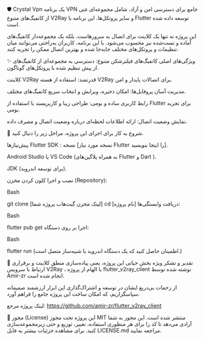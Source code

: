 🛡️ Crystal Vpn 
یک برنامه 
VPN
 جامع برای دسترسی امن و آزاد، شامل مجموعه‌ای غنی از کانفیگ‌های متنوع 
V2Ray
 و سایر پروتکل‌ها. این برنامه با 
Flutter
 توسعه داده شده است.

این پروژه نه تنها یک کلاینت برای اتصال به سرورهاست، بلکه یک مجموعه‌دار کانفیگ‌های آماده و تست‌شده نیز محسوب می‌شود. با این برنامه، کاربران به‌راحتی می‌توانند میان تنظیمات و پروتکل‌های مختلف جابه‌جا شده و بهترین اتصال ممکن را تجربه کنند.

✨ ویژگی‌های اصلی
کانفیگ‌های فیلترشکن متنوع: دسترسی به مجموعه‌ای از کانفیگ‌های از پیش تنظیم شده با پروتکل‌های گوناگون.

کلاینت 
V2Ray
 قدرتمند: استفاده از هسته 
V2Ray
 برای اتصالات پایدار و امن.

مدیریت آسان پروفایل‌ها: امکان ذخیره، ویرایش و انتخاب سریع کانفیگ‌های مختلف.

رابط کاربری ساده و بومی: طراحی زیبا و کاربرپسند با استفاده از 
Flutter
 برای تجربه بومی.

نمایش وضعیت اتصال: ارائه اطلاعات لحظه‌ای درباره وضعیت اتصال و مصرف داده.

🚀 شروع به کار
برای اجرای این پروژه، مراحل زیر را دنبال کنید.

پیش‌نیازها
Flutter SDK
: نسخه [نسخه مورد نیاز Flutter را اینجا بنویسید].

Android Studio
 یا 
VS Code
 (به همراه پلاگین‌های 
Flutter
 و 
Dart
).

JDK
 (برای توسعه اندروید).

نصب و اجرا
کلون کردن مخزن (Repository):

Bash

git clone [لینک مخزن گیت‌هاب پروژه شما]
cd [نام پروژه]
دریافت وابستگی‌ها:

Bash

flutter pub get
اجرا بر روی دستگاه:

Bash

flutter run
(اطمینان حاصل کنید که یک دستگاه اندروید یا شبیه‌ساز متصل است.)

🙏 تقدیر و تشکر ویژه
بخش حیاتی این پروژه، یعنی پیاده‌سازی منطق کلاینت و برقراری ارتباط با سرویس 
V2Ray
، با الهام از پروژه 
flutter_v2ray_client
 نوشته شده توسط Amir-zr انجام شده است.

از زحمات بی‌دریغ ایشان در توسعه و اشتراک‌گذاری این ابزار ارزشمند صمیمانه سپاسگزاریم، که امکان ساخت این پروژه جامع را فراهم آورد.

لینک پروژه مرجع: https://github.com/amir-zr/flutter_v2ray_client

📄 مجوز (License)
این پروژه تحت مجوز 
MIT
 منتشر شده است. این مجوز به شما آزادی می‌دهد تا کد را برای هر منظوری استفاده، تغییر، توزیع و حتی زیرمجموعه‌سازی کنید. برای مشاهده جزئیات بیشتر به فایل 
LICENSE.md
 مراجعه نمایید.
